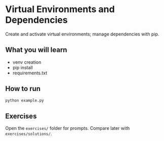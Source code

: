 # Virtual Environments and Dependencies

Create and activate virtual environments; manage dependencies with pip.

## What you will learn
- venv creation
- pip install
- requirements.txt

## How to run
```bash
python example.py
```

## Exercises
Open the `exercises/` folder for prompts. Compare later with `exercises/solutions/`.

